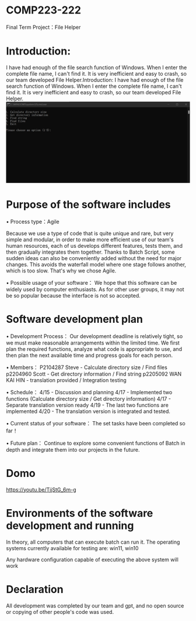 # COMP223-222
Final Term Project：File Helper


# Introduction: 
  I have had enough of the file search function of Windows. When I enter the complete file name, I can't find it. It is very inefficient and easy to crash, so our team developed File Helper.Introduction: I have had enough of the file search function of Windows. When I enter the complete file name, I can't find it. It is very inefficient and easy to crash, so our team developed File Helper.
![Image text](https://raw.githubusercontent.com/Steve8745/COMP223-222/main/img.png)

# Purpose of the software includes
• Process type：Agile

  Because we use a type of code that is quite unique and rare, but very simple and modular, in order to make more efficient use of our team's human resources, each of us develops different features, tests them, and then gradually integrates them together. Thanks to Batch Script, some sudden ideas can also be conveniently added without the need for major changes. 
  This avoids the waterfall model where one stage follows another, which is too slow. That's why we chose Agile.

• Possible usage of your software：
  We hope that this software can be widely used by computer enthusiasts. As for other user groups, it may not be so popular because the interface is not so accepted.


# Software development plan
• Development Process：
  Our development deadline is relatively tight, so we must make reasonable arrangements within the limited time. We first plan the required functions, analyze what code is appropriate to use, and then plan the next available time and progress goals for each person.

• Members：
P2104287 Steve - Calculate directory size / Find files
p2204960 Scott - Get directory information / Find string
p2205092 WAN KAI HIN - translation provided / Integration testing

• Schedule：
4/15 - Discussion and planning
4/17 - Implemented two functions (Calculate directory size / Get directory information)
4/17 - Separate translation version ready
4/19 - The last two functions are implemented
4/20 - The translation version is integrated and tested.

• Current status of your software：
  The set tasks have been completed so far！
  
• Future plan：
  Continue to explore some convenient functions of Batch in depth and integrate them into our projects in the future.

# Domo
https://youtu.be/TjjStG_6m-g

# Environments of the software development and running
  In theory, all computers that can execute batch can run it. The operating systems currently available for testing are: win11, win10

  Any hardware configuration capable of executing the above system will work

# Declaration
  All development was completed by our team and gpt, and no open source or copying of other people's code was used.
